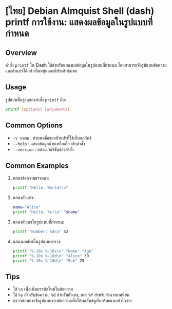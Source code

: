 # [ไทย] Debian Almquist Shell (dash) printf การใช้งาน: แสดงผลข้อมูลในรูปแบบที่กำหนด

## Overview
คำสั่ง `printf` ใน Dash ใช้สำหรับแสดงผลข้อมูลในรูปแบบที่กำหนด โดยสามารถจัดรูปแบบข้อความและตัวแปรได้อย่างยืดหยุ่นและมีประสิทธิภาพ

## Usage
รูปแบบพื้นฐานของคำสั่ง `printf` คือ:

```sh
printf [options] [arguments]
```

## Common Options
- `-v name` : กำหนดชื่อของตัวแปรที่ใช้เก็บผลลัพธ์
- `--help` : แสดงข้อมูลช่วยเหลือเกี่ยวกับคำสั่ง
- `--version` : แสดงเวอร์ชันของคำสั่ง

## Common Examples
1. แสดงข้อความธรรมดา:
    ```sh
    printf "Hello, World!\n"
    ```

2. แสดงตัวแปร:
    ```sh
    name="Alice"
    printf "Hello, %s!\n" "$name"
    ```

3. แสดงตัวเลขในรูปแบบที่กำหนด:
    ```sh
    printf "Number: %d\n" 42
    ```

4. แสดงผลลัพธ์ในรูปแบบตาราง:
    ```sh
    printf "%-10s %-10s\n" "Name" "Age"
    printf "%-10s %-10d\n" "Alice" 30
    printf "%-10s %-10d\n" "Bob" 25
    ```

## Tips
- ใช้ `\n` เพื่อเพิ่มบรรทัดใหม่ในข้อความ
- ใช้ `%s` สำหรับข้อความ, `%d` สำหรับตัวเลข, และ `%f` สำหรับจำนวนทศนิยม
- ตรวจสอบการจัดรูปแบบของข้อความเพื่อให้ผลลัพธ์ดูเรียบร้อยและเข้าใจง่าย